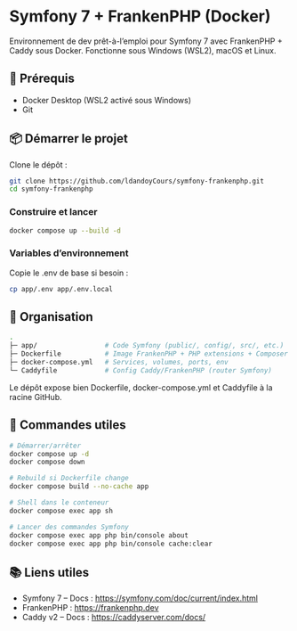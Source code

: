 # Symfony 7 + FrankenPHP (Docker)

Environnement de dev prêt-à-l’emploi pour Symfony 7 avec FrankenPHP + Caddy sous Docker. Fonctionne sous Windows (WSL2), macOS et Linux.

## 🚀 Prérequis

- Docker Desktop (WSL2 activé sous Windows)
- Git

## 📦 Démarrer le projet

Clone le dépôt :
```bash
git clone https://github.com/ldandoyCours/symfony-frankenphp.git
cd symfony-frankenphp
```

### Construire et lancer

```bash
docker compose up --build -d
```

### Variables d’environnement

Copie le .env de base si besoin :

```bash
cp app/.env app/.env.local
```

## 🧭 Organisation

```bash
.
├─ app/                 # Code Symfony (public/, config/, src/, etc.)
├─ Dockerfile           # Image FrankenPHP + PHP extensions + Composer
├─ docker-compose.yml   # Services, volumes, ports, env
└─ Caddyfile            # Config Caddy/FrankenPHP (router Symfony)
```

Le dépôt expose bien Dockerfile, docker-compose.yml et Caddyfile à la racine GitHub.

## 🧰 Commandes utiles

```bash
# Démarrer/arrêter
docker compose up -d
docker compose down

# Rebuild si Dockerfile change
docker compose build --no-cache app

# Shell dans le conteneur
docker compose exec app sh

# Lancer des commandes Symfony
docker compose exec app php bin/console about
docker compose exec app php bin/console cache:clear

```

## 📚 Liens utiles

- Symfony 7 – Docs : https://symfony.com/doc/current/index.html
- FrankenPHP : https://frankenphp.dev
- Caddy v2 – Docs : https://caddyserver.com/docs/